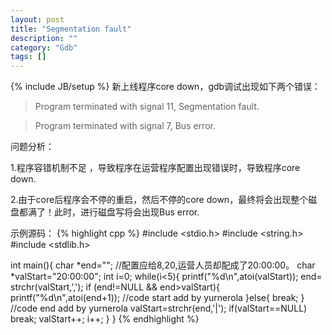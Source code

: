 ```yaml
---
layout: post
title: "Segmentation fault"
description: ""
category: "Gdb"
tags: []
---
```

{% include JB/setup %}
新上线程序core down，gdb调试出现如下两个错误：
>Program terminated with signal 11, Segmentation fault.


>Program terminated with signal 7, Bus error.
 
问题分析：

1.程序容错机制不足 ，导致程序在运营程序配置出现错误时，导致程序core down.

2.由于core后程序会不停的重启，然后不停的core down，最终将会出现整个磁盘都满了！此时，进行磁盘写将会出现Bus error.
 
 
示例源码：
{% highlight cpp %}
#include <stdio.h>
#include <string.h>
#include <stdlib.h>
 
int main(){
    char *end="";
    //配置应给8,20,运营人员却配成了20:00:00。
    char *valStart="20:00:00";
    int i=0;
    while(i<5){
        printf("%d\n",atoi(valStart));
        end= strchr(valStart,',');
        if (end!=NULL && end>valStart){
            printf("%d\n",atoi(end+1));
        //code start add by yurnerola 
        }else{
            break;
        }
        //code end add by yurnerola 
        valStart=strchr(end,'|');
        if(valStart==NULL)
            break;
        valStart++;
        i++;
    }
}
{% endhighlight %}
